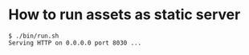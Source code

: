 # How to run assets as static server

```
$ ./bin/run.sh
Serving HTTP on 0.0.0.0 port 8030 ...
```

